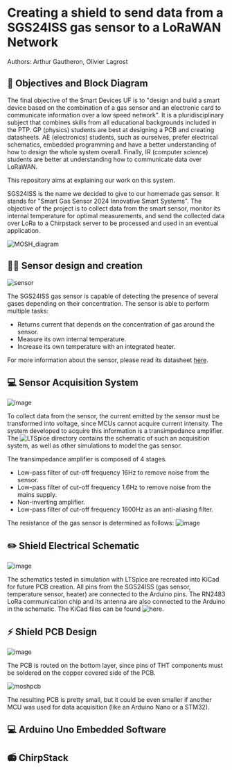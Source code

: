 # Creating a shield to send data from a SGS24ISS gas sensor to a LoRaWAN Network

Authors: Arthur Gautheron, Olivier Lagrost

## 📝 Objectives and Block Diagram

The final objective of the Smart Devices UF is to "design and build a smart device based on the combination of a gas sensor and an electronic card to communicate information over a low speed network". It is a pluridisciplinary subject that combines skills from all educational backgrounds included in the PTP. GP (physics) students are best at designing a PCB and creating datasheets. AE (electronics) students, such as ourselves, prefer electrical schematics, embedded programming and have a better understanding of how to design the whole system overall. Finally, IR (computer science) students are better at understanding how to communicate data over LoRaWAN.

This repository aims at explaining our work on this system.

SGS24ISS is the name we decided to give to our homemade gas sensor. It stands for "Smart Gas Sensor 2024 Innovative Smart Systems". The objective of the project is to collect data from the smart sensor, monitor its internal temperature for optimal measurements, and send the collected data over LoRa to a Chirpstack server to be processed and used in an eventual application.

![MOSH_diagram](https://github.com/Timanoin/lora_app/assets/92468875/bbbe37d8-8b32-4942-94ed-4414b161cb14)

## 🧑‍🔬 Sensor design and creation

![sensor](https://github.com/Timanoin/lora_app/assets/92468875/579608a6-7a87-4633-8564-48d2cba74712)

The SGS24ISS gas sensor is capable of detecting the presence of several gases depending on their concentration. The sensor is able to perform multiple tasks:
* Returns current that depends on the concentration of gas around the sensor.
* Measure its own internal temperature.
* Increase its own temperature with an integrated heater.

For more information about the sensor, please read its datasheet [here](https://github.com/Timanoin/lora_app/blob/main/datasheet.pdf).

## 💻 Sensor Acquisition System

![image](https://github.com/Timanoin/lora_app/assets/92468875/b6dda07c-db7e-41a0-a74d-c9c7f6a5fe36)

To collect data from the sensor, the current emitted by the sensor must be transformed into voltage, since MCUs cannot acquire current intensity. The system developed to acquire this information is a transimpedance amplifier.
The ![LTSpice directory](https://github.com/Timanoin/lora_app/tree/main/_LTSpice) contains the schematic of such an acquisition system, as well as other simulations to model the gas sensor.

The transimpedance amplifier is composed of 4 stages.
* Low-pass filter of cut-off frequency 16Hz to remove noise from the sensor.
* Low-pass filter of cut-off frequency 1.6Hz to remove noise from the mains supply.
* Non-inverting amplifier.
* Low-pass filter of cut-off frequency 1600Hz as an anti-aliasing filter.

The resistance of the gas sensor is determined as follows:
![image](https://github.com/Timanoin/lora_app/assets/92468875/cde9b3f0-ee8b-43a4-8c9d-1410717dd866)

## ✏️ Shield Electrical Schematic

![image](https://github.com/Timanoin/lora_app/assets/92468875/3cb830f5-6ee3-45e3-a10d-4b1a6a0d5611)

The schematics tested in simulation with LTSpice are recreated into KiCad for future PCB creation. All pins from the SGS24ISS (gas sensor, temperature sensor, heater) are connected to the Arduino pins. The RN2483 LoRa communication chip and its antenna are also connected to the Arduino in the schematic.
The KiCad files can be found ![here](https://github.com/Timanoin/lora_app/tree/main/_KiCad).

## ⚡ Shield PCB Design

![image](https://github.com/Timanoin/lora_app/assets/92468875/8e3ebccc-4c60-4ca8-85fb-ffce3def3e67)

The PCB is routed on the bottom layer, since pins of THT components must be soldered on the copper covered side of the PCB.

![moshpcb](https://github.com/Timanoin/lora_app/assets/92468875/784b2a11-bea5-4774-9e84-86afeaafdb5b)

The resulting PCB is pretty small, but it could be even smaller if another MCU was used for data acquisition (like an Arduino Nano or a STM32).

## 💻 Arduino Uno Embedded Software

## 📻 ChirpStack


